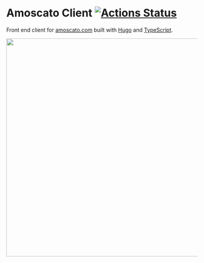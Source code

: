 # Amoscato Client [![Actions Status](https://github.com/namoscato/amoscato-client/workflows/ci/badge.svg)](https://github.com/namoscato/amoscato-client/actions?query=workflow%3Aci)

Front end client for [amoscato.com](https://amoscato.com/) built with [Hugo](https://gohugo.io/) and [TypeScript](https://www.typescriptlang.org/).

<a href="https://amoscato.com"><img src="https://i.imgur.com/8eFS1tK.jpg" width="573"></a>
